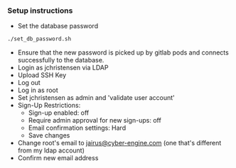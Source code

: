 ### Setup instructions
* Set the database password
```bash
./set_db_password.sh
```
* Ensure that the new password is picked up by gitlab pods and connects successfully to the database.
* Login as jchristensen via LDAP
* Upload SSH Key
* Log out
* Log in as root
* Set jchristensen as admin and 'validate user account'
* Sign-Up Restrictions:
  * Sign-up enabled: off
  * Require admin approval for new sign-ups: off
  * Email confirmation settings: Hard
  * Save changes
* Change root's email to jairus@cyber-engine.com (one that's different from my ldap account)
* Confirm new email address